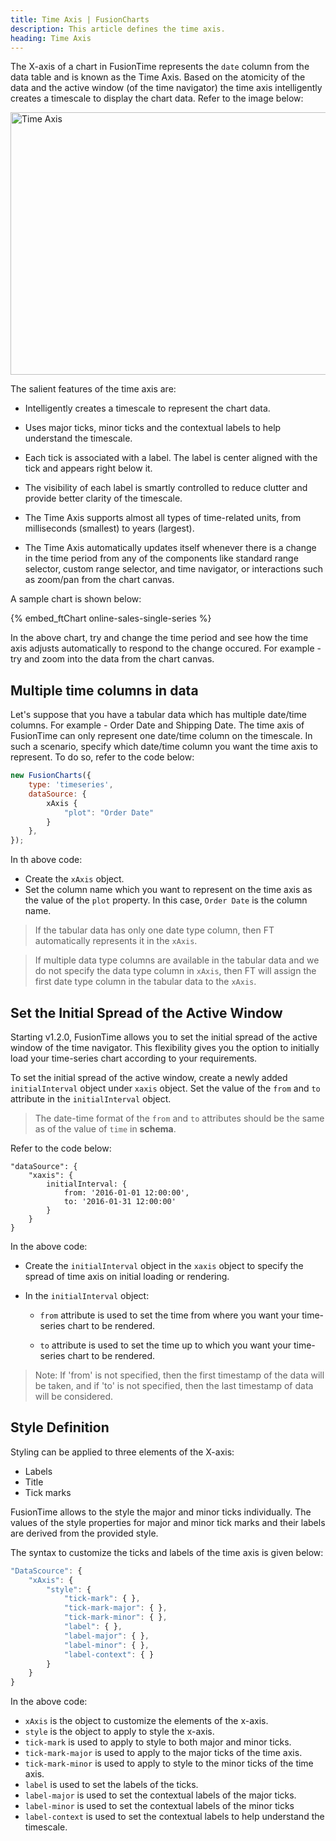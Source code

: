 ```yaml
---
title: Time Axis | FusionCharts
description: This article defines the time axis.
heading: Time Axis
---
```


The X-axis of a chart in FusionTime represents the `date` column from the data table and is known as the Time Axis. Based on the atomicity of the data and the active window (of the time navigator) the time axis intelligently creates a timescale to display the chart data. Refer to the image below:

<img src="{% site.BASE_URL %}/images/fusiontime-component-time-axis.png" alt="Time Axis" width="700" height="420">

The salient features of the time axis are:

- Intelligently creates a timescale to represent the chart data.

- Uses major ticks, minor ticks and the contextual labels to help understand the timescale.

- Each tick is associated with a label. The label is center aligned with the tick and appears right below it.

- The visibility of each label is smartly controlled to reduce clutter and provide better clarity of the timescale.

- The Time Axis supports almost all types of time-related units, from milliseconds (smallest) to years (largest).

- The Time Axis automatically updates itself whenever there is a change in the time period from any of the components like standard range selector, custom range selector, and time navigator, or interactions such as zoom/pan from the chart canvas.

A sample chart is shown below:

{% embed_ftChart online-sales-single-series %}

In the above chart, try and change the time period and see how the time axis adjusts automatically to respond to the change occured. For example - try and zoom into the data from the chart canvas.

## Multiple time columns in data

Let's suppose that you have a tabular data which has multiple date/time columns. For example - Order Date and Shipping Date. The time axis of FusionTime can only represent one date/time column on the timescale. In such a scenario, specify which date/time column you want the time axis to represent. To do so, refer to the code below:

```javascript
new FusionCharts({
	type: 'timeseries',
	dataSource: {
		xAxis {
			"plot": "Order Date"
		}
	},
});
```

In th above code:

- Create the `xAxis` object.
- Set the column name which you want to represent on the time axis as the value of the `plot` property. In this case, `Order Date` is the column name.

> If the tabular data has only one date type column, then FT automatically represents it in the `xAxis`.

> If multiple data type columns are available in the tabular data and we do not specify the data type column in `xAxis`, then FT will assign the first date type column in the tabular data to the `xAxis`.

## Set the Initial Spread of the Active Window

Starting v1.2.0, FusionTime allows you to set the initial spread of the active window of the time navigator. This flexibility gives you the option to initially load your time-series chart according to your requirements.

To set the initial spread of the active window, create a newly added `initialInterval` object under `xaxis` object. Set the value of the `from` and `to` attribute in the `initialInterval` object.

> The date-time format of the `from` and `to` attributes should be the same as of the value of `time` in **schema**.

Refer to the code below:

```
"dataSource": {
    "xaxis": {
        initialInterval: {
            from: '2016-01-01 12:00:00',
            to: '2016-01-31 12:00:00'
        }
    }
}

```
In the above code:

* Create the `initialInterval` object in the `xaxis` object to specify the spread of time axis on initial loading or rendering.

* In the `initialInterval` object:

    * `from` attribute is used to set the time from where you want your time-series chart to be rendered.

    * `to` attribute is used to set the time up to which you want your time-series chart to be rendered.

> Note: If 'from' is not specified, then the first timestamp of the data will be taken, and if 'to' is not specified, then the last timestamp of data will be considered.

## Style Definition

Styling can be applied to three elements of the X-axis:

- Labels
- Title
- Tick marks

FusionTime allows to the style the major and minor ticks individually. The values of the style properties for major and minor tick marks and their labels are derived from the provided style.

The syntax to customize the ticks and labels of the time axis is given below:

```javascript
"DataScource": {
    "xAxis": {
        "style": {
            "tick-mark": { },
            "tick-mark-major": { },
            "tick-mark-minor": { },
            "label": { },
            "label-major": { },
            "label-minor": { },
            "label-context": { }
        }
    }
}
```

In the above code:

- `xAxis` is the object to customize the elements of the x-axis.
- `style` is the object to apply to style the x-axis.
- `tick-mark` is used to apply to style to both major and minor ticks.
- `tick-mark-major` is used to apply to the major ticks of the time axis.
- `tick-mark-minor` is used to apply to style to the minor ticks of the time axis.
- `label` is used to set the labels of the ticks.
- `label-major` is used to set the contextual labels of the major ticks.
- `label-minor` is used to set the contextual labels of the minor ticks
- `label-context` is used to set the contextual labels to help understand the timescale.

